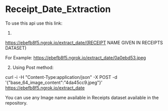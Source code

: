 # Receipt_Date_Extraction

To use this api use this link:

1.
https://ebefb8f5.ngrok.io/extract_date/(RECEIPT NAME GIVEN IN RECEIPTS DATASET)

For Example:
https://ebefb8f5.ngrok.io/extract_date/0a0ebd53.jpeg

2. Using Post method:

curl -i -H "Content-Type:application/json" -X POST -d '{"base_64_image_content":"4da45cc9.jpeg"}' https://ebefb8f5.ngrok.io/extract_date

You can use any Image name available in Receipts dataset available in the repository.





